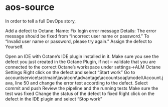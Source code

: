 # aos-source
In order to tell a full DevOps story, 

Add a defect to Octane:
Name: Fix login error message
Details: The error message should be fixed from “Incorrect user name or password.” To “Invalid user name or password, please try again.”
Assign the defect to Yourself.

Open an IDE with Octane’s IDE plugin installed in it.
Make sure you see the defect you just created in the Octane Plugin, if not – validate that you are connected to the correct Octane’s workspace under settings->ALM Octane Settings
Right click on the defect and select “Start work”
Go to accountservice\src\main\java\com\advantage\accountsoap\model\Account.java, line 50 and change the error text according to the defect.
Select commit and push
Review the pipeline and the running tests
Make sure the test was fixed
Change the status of the defect to fixed
Right click on the defect in the IDE plugin and select “Stop work”
